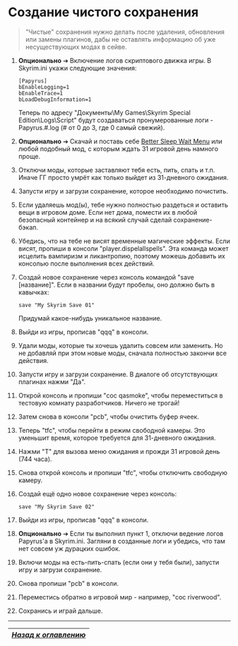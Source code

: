 # Создание чистого сохранения

> "Чистые" сохранения нужно делать после удаления, обновления или замены плагинов, дабы не оставлять информацию об уже несуществующих модах в сейве.

1) **Опционально** ➔ Включение логов скриптового движка игры. В Skyrim.ini укажи следующие значения:
    ```
    [Papyrus]
    bEnableLogging=1
    bEnableTrace=1
    bLoadDebugInformation=1
    ```
    Теперь по адресу "Документы\My Games\Skyrim Special Edition\Logs\Script" будут создаваться пронумерованные логи - Papyrus.#.log (# от 0 до 3, где 0 самый свежий).

2) **Опционально** ➔ Скачай и поставь себе [Better Sleep Wait Menu](https://www.nexusmods.com/skyrimspecialedition/mods/4212) или любой подобный мод, с которым ждать 31 игровой день намного проще.

3) Отключи моды, которые заставляют тебя есть, пить, спать и т.п. Иначе ГГ просто умрёт как только выйдет из 31-дневного ожидания.

4) Запусти игру и загрузи сохранение, которое необходимо почистить.

5) Если удаляешь мод(ы), тебе нужно полностью раздеться и оставить вещи в игровом доме. Если нет дома, помести их в любой безопасный контейнер и на всякий случай сделай сохранение-бэкап.

6) Убедись, что на тебе не висят временные магические эффекты. Если висят, пропиши в консоли "player.dispelallspells". Эта команда может исцелить вампиризм и ликантропию, поэтому можешь добавить их консолью после выполнения всех действий.

7) Создай новое сохранение через консоль командой "save [название]". Если в названии будут пробелы, оно должно быть в кавычках:
    ```
    save "My Skyrim Save 01"
    ```
    Придумай какое-нибудь уникальное название.

8) Выйди из игры, прописав "qqq" в консоли.

9) Удали моды, которые ты хочешь удалить совсем или заменить. Но не добавляй при этом новые моды, сначала полностью закончи все действия.

10) Запусти игру и загрузи сохранение. В диалоге об отсутствующих плагинах нажми "Да".

11) Открой консоль и пропиши "coc qasmoke", чтобы переместиться в тестовую комнату разработчиков. Ничего не трогай!

12) Затем снова в консоли "pcb", чтобы очистить буфер ячеек.

13) Теперь "tfc", чтобы перейти в режим свободной камеры. Это уменьшит время, которое требуется для 31-дневного ожидания.

14) Нажми "T" для вызова меню ожидания и прожди 31 игровой день (744 часа).

15) Снова открой консоль и пропиши "tfc", чтобы отключить свободную камеру.

16) Создай ещё одно новое сохранение через консоль:
    ```
    save "My Skyrim Save 02"
    ```

17) Выйди из игры, прописав "qqq" в консоли.

18) **Опционально** ➔ Если ты выполнил пункт 1, отключи ведение логов Papyrus'a в Skyrim.ini. Загляни в созданные логи и убедись, что там нет совсем уж дурацких ошибок.

19) Включи моды на есть-пить-спать (если они у тебя были), запусти игру и загрузи сохранение.

20) Снова пропиши "pcb" в консоли.

21) Переместись обратно в игровой мир - например, "coc riverwood".

22) Сохранись и играй дальше.

------

|[*Назад к оглавлению*](../01_Оглавление.md)|
|:---:|
